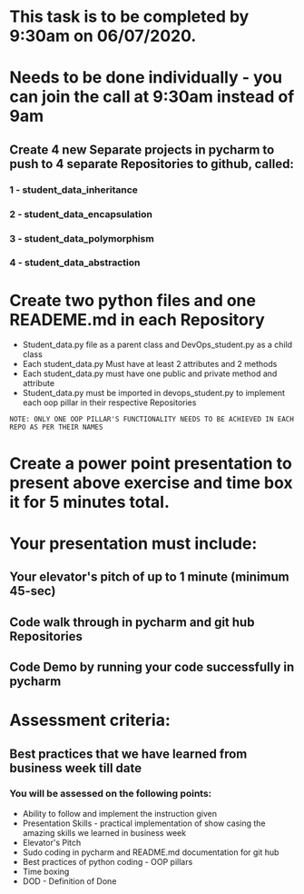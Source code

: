 # This task is to be completed by 9:30am on 06/07/2020.
# Needs to be done individually - you can join the call at 9:30am instead of 9am

## Create 4 new Separate projects in pycharm to push to 4 separate Repositories to github, called: 

### 1 - student_data_inheritance 
### 2 - student_data_encapsulation
### 3 - student_data_polymorphism
### 4 - student_data_abstraction

# Create two python files and one READEME.md in each Repository
- Student_data.py file as a parent class and DevOps_student.py as a child class
- Each student_data.py Must have at least 2 attributes and 2 methods
- Each student_data.py must have one public and private method and attribute
- Student_data.py must be imported in devops_student.py to implement each oop pillar in their respective Repositories 

``` 
NOTE: ONLY ONE OOP PILLAR'S FUNCTIONALITY NEEDS TO BE ACHIEVED IN EACH REPO AS PER THEIR NAMES
```

# Create a power point presentation to present above exercise and time box it for 5 minutes total.

# Your presentation must include:
## Your elevator's pitch of up to 1 minute (minimum 45-sec)
## Code walk through in pycharm and git hub Repositories
## Code Demo by running your code successfully in pycharm

# Assessment criteria:
## Best practices that we have learned from business week till date
### You will be assessed on the following points:
- Ability to follow and implement the instruction given
- Presentation Skills - practical implementation of show casing the amazing skills we learned in business week
- Elevator's Pitch
- Sudo coding in pycharm and README.md documentation for git hub
- Best practices of python coding - OOP pillars
- Time boxing 
- DOD - Definition of Done
